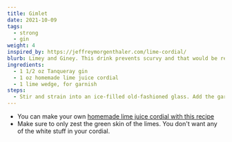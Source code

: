 ```yaml
---
title: Gimlet
date: 2021-10-09
tags:
  - strong
  - gin
weight: 4
inspired_by: https://jeffreymorgenthaler.com/lime-cordial/
blurb: Limey and Giney. This drink prevents scurvy and that would be relevant information for you if you were a sailor 100+ years ago.
ingredients:
  - 1 1/2 oz Tanqueray gin
  - 1 oz homemade lime juice cordial
  - 1 lime wedge, for garnish
steps:
  - Stir and strain into an ice-filled old-fashioned glass. Add the garnish.
---
```

- You can make your own [homemade lime juice cordial with this recipe](https://jeffreymorgenthaler.com/lime-cordial/)
- Make sure to only zest the green skin of the limes. You don't want any of the white stuff in your cordial.
